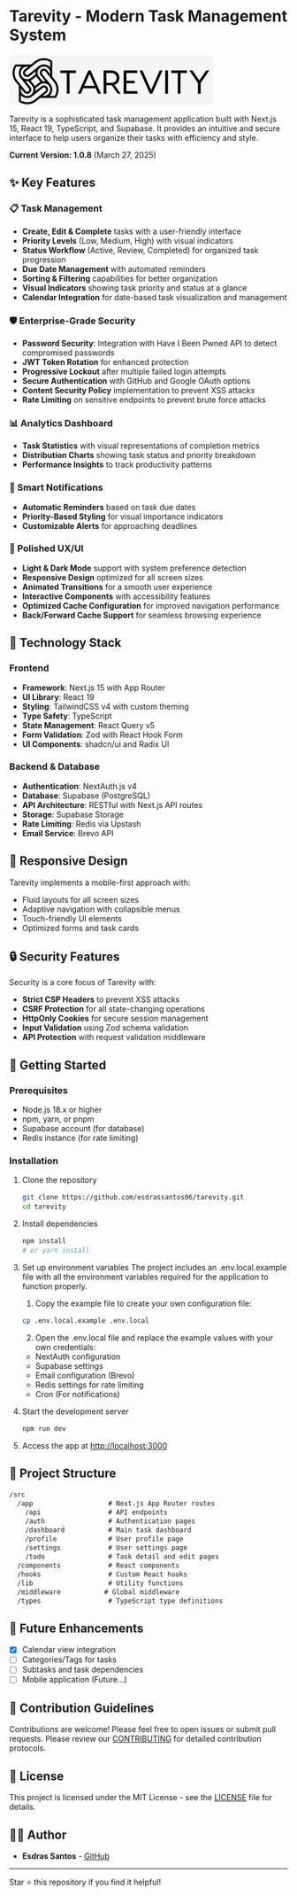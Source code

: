 # Tarevity - Modern Task Management System

![Tarevity Logo](public/logo.png)

Tarevity is a sophisticated task management application built with Next.js 15, React 19, TypeScript, and Supabase. It provides an intuitive and secure interface to help users organize their tasks with efficiency and style.

**Current Version: 1.0.8** (March 27, 2025)

## ✨ Key Features

### 📋 Task Management

- **Create, Edit & Complete** tasks with a user-friendly interface
- **Priority Levels** (Low, Medium, High) with visual indicators
- **Status Workflow** (Active, Review, Completed) for organized task progression
- **Due Date Management** with automated reminders
- **Sorting & Filtering** capabilities for better organization
- **Visual Indicators** showing task priority and status at a glance
- **Calendar Integration** for date-based task visualization and management

### 🛡️ Enterprise-Grade Security

- **Password Security**: Integration with Have I Been Pwned API to detect compromised passwords
- **JWT Token Rotation** for enhanced protection
- **Progressive Lockout** after multiple failed login attempts
- **Secure Authentication** with GitHub and Google OAuth options
- **Content Security Policy** implementation to prevent XSS attacks
- **Rate Limiting** on sensitive endpoints to prevent brute force attacks

### 📊 Analytics Dashboard

- **Task Statistics** with visual representations of completion metrics
- **Distribution Charts** showing task status and priority breakdown
- **Performance Insights** to track productivity patterns

### 🔔 Smart Notifications

- **Automatic Reminders** based on task due dates
- **Priority-Based Styling** for visual importance indicators
- **Customizable Alerts** for approaching deadlines

### 🎨 Polished UX/UI

- **Light & Dark Mode** support with system preference detection
- **Responsive Design** optimized for all screen sizes
- **Animated Transitions** for a smooth user experience
- **Interactive Components** with accessibility features
- **Optimized Cache Configuration** for improved navigation performance
- **Back/Forward Cache Support** for seamless browsing experience

## 🚀 Technology Stack

### Frontend

- **Framework**: Next.js 15 with App Router
- **UI Library**: React 19
- **Styling**: TailwindCSS v4 with custom theming
- **Type Safety**: TypeScript
- **State Management**: React Query v5
- **Form Validation**: Zod with React Hook Form
- **UI Components**: shadcn/ui and Radix UI

### Backend & Database

- **Authentication**: NextAuth.js v4
- **Database**: Supabase (PostgreSQL)
- **API Architecture**: RESTful with Next.js API routes
- **Storage**: Supabase Storage
- **Rate Limiting**: Redis via Upstash
- **Email Service**: Brevo API

## 📱 Responsive Design

Tarevity implements a mobile-first approach with:

- Fluid layouts for all screen sizes
- Adaptive navigation with collapsible menus
- Touch-friendly UI elements
- Optimized forms and task cards

## 🔒 Security Features

Security is a core focus of Tarevity with:

- **Strict CSP Headers** to prevent XSS attacks
- **CSRF Protection** for all state-changing operations
- **HttpOnly Cookies** for secure session management
- **Input Validation** using Zod schema validation
- **API Protection** with request validation middleware

## 🚀 Getting Started

### Prerequisites

- Node.js 18.x or higher
- npm, yarn, or pnpm
- Supabase account (for database)
- Redis instance (for rate limiting)

### Installation

1. Clone the repository

   ```bash
   git clone https://github.com/esdrassantos06/tarevity.git
   cd tarevity
   ```

2. Install dependencies

   ```bash
   npm install
   # or yarn install
   ```

3. Set up environment variables
   The project includes an .env.local.example file with all the environment variables required for the application to function properly.

   1. Copy the example file to create your own configuration file:

   ```bash
   cp .env.local.example .env.local
   ```

   2. Open the .env.local file and replace the example values with your own credentials:

   - NextAuth configuration
   - Supabase settings
   - Email configuration (Brevo)
   - Redis settings for rate limiting
   - Cron (For notifications)

4. Start the development server

   ```bash
   npm run dev
   ```

5. Access the app at [http://localhost:3000](http://localhost:3000)

## 📁 Project Structure

```
/src
  /app                   # Next.js App Router routes
    /api                 # API endpoints
    /auth                # Authentication pages
    /dashboard           # Main task dashboard
    /profile             # User profile page
    /settings            # User settings page
    /todo                # Task detail and edit pages
  /components            # React components
  /hooks                 # Custom React hooks
  /lib                   # Utility functions
  /middleware           # Global middleware
  /types                 # TypeScript type definitions
```

## 🔮 Future Enhancements

- [x] Calendar view integration
- [ ] Categories/Tags for tasks
- [ ] Subtasks and task dependencies
- [ ] Mobile application (Future...)

## 🤝 Contribution Guidelines

Contributions are welcome! Please feel free to open issues or submit pull requests. Please review our [CONTRIBUTING](CONTRIBUTING.MD) for detailed contribution protocols.

## 📄 License

This project is licensed under the MIT License - see the [LICENSE](LICENSE) file for details.

## 👨‍💻 Author

- **Esdras Santos** - [GitHub](https://github.com/esdrassantos06)

---

Star ⭐ this repository if you find it helpful!
